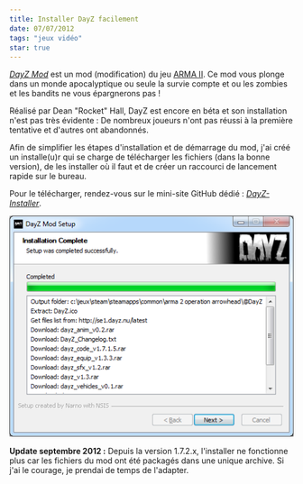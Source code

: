 ```yaml
---
title: Installer DayZ facilement
date: 07/07/2012
tags: "jeux vidéo"
star: true
---
```

[_DayZ Mod_](http://dayzmod.com/) est un mod (modification) du jeu [ARMA II](http://www.arma2.com/). Ce mod vous plonge dans un monde apocalyptique ou seule la survie compte et ou les zombies et les bandits ne vous épargnerons pas !

Réalisé par Dean "Rocket" Hall, DayZ est encore en béta et son installation n'est pas très évidente : De nombreux joueurs n'ont pas réussi à la première tentative et d'autres ont abandonnés.

Afin de simplifier les étapes d'installation et de démarrage du mod, j'ai créé un installe(u)r qui se charge de télécharger les fichiers (dans la bonne version), de les installer où il faut et de créer un raccourci de lancement rapide sur le bureau.

Pour le télécharger, rendez-vous sur le mini-site GitHub dédié : [_DayZ-Installer_](http://dayz-installer.narno.com/).

![Capture d'écran](/images/DayZ-Mod-Installer-0.0.1.5.png)

**Update septembre 2012 :** Depuis la version 1.7.2.x, l'installer ne fonctionne plus car les fichiers du mod ont été packagés dans une unique archive. Si j'ai le courage, je prendai de temps de l'adapter.
